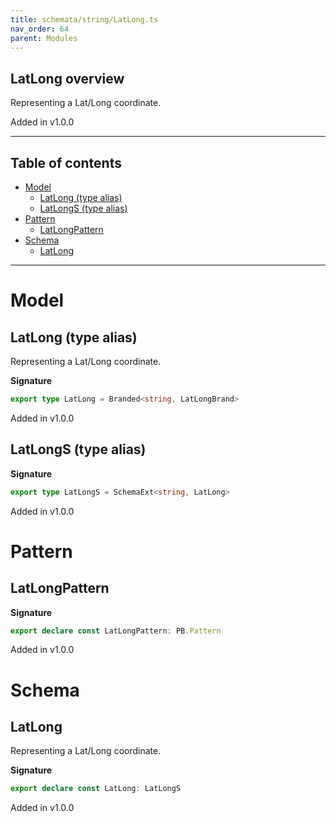 ```yaml
---
title: schemata/string/LatLong.ts
nav_order: 64
parent: Modules
---
```


## LatLong overview

Representing a Lat/Long coordinate.

Added in v1.0.0

---

<h2 class="text-delta">Table of contents</h2>

- [Model](#model)
  - [LatLong (type alias)](#latlong-type-alias)
  - [LatLongS (type alias)](#latlongs-type-alias)
- [Pattern](#pattern)
  - [LatLongPattern](#latlongpattern)
- [Schema](#schema)
  - [LatLong](#latlong)

---

# Model

## LatLong (type alias)

Representing a Lat/Long coordinate.

**Signature**

```ts
export type LatLong = Branded<string, LatLongBrand>
```

Added in v1.0.0

## LatLongS (type alias)

**Signature**

```ts
export type LatLongS = SchemaExt<string, LatLong>
```

Added in v1.0.0

# Pattern

## LatLongPattern

**Signature**

```ts
export declare const LatLongPattern: PB.Pattern
```

Added in v1.0.0

# Schema

## LatLong

Representing a Lat/Long coordinate.

**Signature**

```ts
export declare const LatLong: LatLongS
```

Added in v1.0.0
